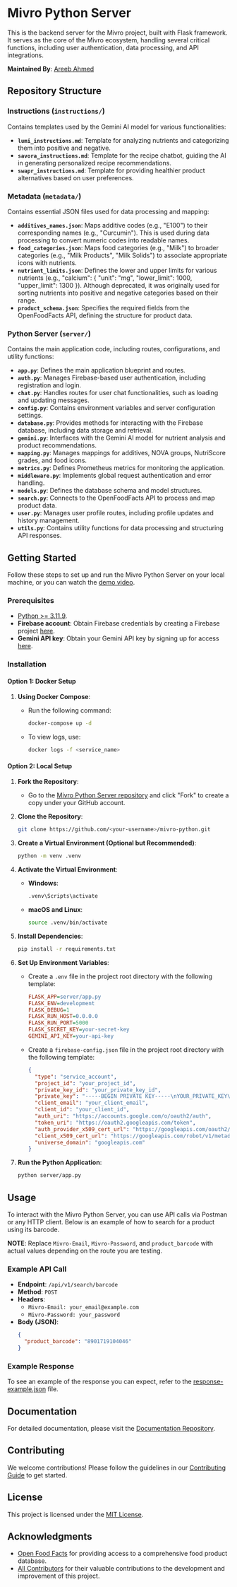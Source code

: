 # Mivro Python Server

This is the backend server for the Mivro project, built with Flask framework. It serves as the core of the Mivro ecosystem, handling several critical functions, including user authentication, data processing, and API integrations.

**Maintained By**: [Areeb Ahmed](https://github.com/areebahmeddd)

## Repository Structure

### Instructions (`instructions/`)

Contains templates used by the Gemini AI model for various functionalities:

- **`lumi_instructions.md`**: Template for analyzing nutrients and categorizing them into positive and negative.
- **`savora_instructions.md`**: Template for the recipe chatbot, guiding the AI in generating personalized recipe recommendations.
- **`swapr_instructions.md`**: Template for providing healthier product alternatives based on user preferences.

### Metadata (`metadata/`)

Contains essential JSON files used for data processing and mapping:

- **`additives_names.json`**: Maps additive codes (e.g., "E100") to their corresponding names (e.g., "Curcumin"). This is used during data processing to convert numeric codes into readable names.
- **`food_categories.json`**: Maps food categories (e.g., "Milk") to broader categories (e.g., "Milk Products", "Milk Solids") to associate appropriate icons with nutrients.
- **`nutrient_limits.json`**: Defines the lower and upper limits for various nutrients (e.g., "calcium": { "unit": "mg", "lower_limit": 1000, "upper_limit": 1300 }). Although deprecated, it was originally used for sorting nutrients into positive and negative categories based on their range.
- **`product_schema.json`**: Specifies the required fields from the OpenFoodFacts API, defining the structure for product data.

### Python Server (`server/`)

Contains the main application code, including routes, configurations, and utility functions:

- **`app.py`**: Defines the main application blueprint and routes.
- **`auth.py`**: Manages Firebase-based user authentication, including registration and login.
- **`chat.py`**: Handles routes for user chat functionalities, such as loading and updating messages.
- **`config.py`**: Contains environment variables and server configuration settings.
- **`database.py`**: Provides methods for interacting with the Firebase database, including data storage and retrieval.
- **`gemini.py`**: Interfaces with the Gemini AI model for nutrient analysis and product recommendations.
- **`mapping.py`**: Manages mappings for additives, NOVA groups, NutriScore grades, and food icons.
- **`metrics.py`**: Defines Prometheus metrics for monitoring the application.
- **`middleware.py`**: Implements global request authentication and error handling.
- **`models.py`**: Defines the database schema and model structures.
- **`search.py`**: Connects to the OpenFoodFacts API to process and map product data.
- **`user.py`**: Manages user profile routes, including profile updates and history management.
- **`utils.py`**: Contains utility functions for data processing and structuring API responses.

## Getting Started

Follow these steps to set up and run the Mivro Python Server on your local machine, or you can watch the [demo video](https://youtube.com/watch?v=ToXUq-NSkUg).

### Prerequisites

- [Python >= 3.11.9](https://python.org/ftp/python/3.11.9/python-3.11.9-amd64.exe).
- **Firebase account**: Obtain Firebase credentials by creating a Firebase project [here](https://console.firebase.google.com).
- **Gemini API key**: Obtain your Gemini API key by signing up for access [here](https://aistudio.google.com/app/apikey).

### Installation

#### Option 1: Docker Setup

1. **Using Docker Compose**:

   - Run the following command:

     ```bash
     docker-compose up -d
     ```

   - To view logs, use:

     ```bash
     docker logs -f <service_name>
     ```

#### Option 2: Local Setup

1. **Fork the Repository**:

   - Go to the [Mivro Python Server repository](https://github.com/1MindLabs/mivro-python) and click "Fork" to create a copy under your GitHub account.

2. **Clone the Repository**:

   ```bash
   git clone https://github.com/<your-username>/mivro-python.git
   ```

3. **Create a Virtual Environment (Optional but Recommended)**:

   ```bash
   python -m venv .venv
   ```

4. **Activate the Virtual Environment**:

   - **Windows**:
     ```bash
     .venv\Scripts\activate
     ```
   - **macOS and Linux**:
     ```bash
     source .venv/bin/activate
     ```

5. **Install Dependencies**:

   ```bash
   pip install -r requirements.txt
   ```

6. **Set Up Environment Variables**:

   - Create a `.env` file in the project root directory with the following template:

     ```ini
     FLASK_APP=server/app.py
     FLASK_ENV=development
     FLASK_DEBUG=1
     FLASK_RUN_HOST=0.0.0.0
     FLASK_RUN_PORT=5000
     FLASK_SECRET_KEY=your-secret-key
     GEMINI_API_KEY=your-api-key
     ```

   - Create a `firebase-config.json` file in the project root directory with the following template:
     ```json
     {
       "type": "service_account",
       "project_id": "your_project_id",
       "private_key_id": "your_private_key_id",
       "private_key": "-----BEGIN PRIVATE KEY-----\nYOUR_PRIVATE_KEY\n-----END PRIVATE KEY-----\n",
       "client_email": "your_client_email",
       "client_id": "your_client_id",
       "auth_uri": "https://accounts.google.com/o/oauth2/auth",
       "token_uri": "https://oauth2.googleapis.com/token",
       "auth_provider_x509_cert_url": "https://googleapis.com/oauth2/v1/certs",
       "client_x509_cert_url": "https://googleapis.com/robot/v1/metadata/x509/your_client_email",
       "universe_domain": "googleapis.com"
     }
     ```

7. **Run the Python Application**:
   ```bash
   python server/app.py
   ```

## Usage

To interact with the Mivro Python Server, you can use API calls via Postman or any HTTP client. Below is an example of how to search for a product using its barcode.

**NOTE**: Replace `Mivro-Email`, `Mivro-Password`, and `product_barcode` with actual values depending on the route you are testing.

### Example API Call

- **Endpoint**: `/api/v1/search/barcode`
- **Method**: `POST`
- **Headers**:
  - `Mivro-Email: your_email@example.com`
  - `Mivro-Password: your_password`
- **Body (JSON)**:
  ```json
  {
    "product_barcode": "8901719104046"
  }
  ```

### Example Response

To see an example of the response you can expect, refer to the [response-example.json](https://github.com/1MindLabs/mivro-docs/blob/main/response-example.json) file.

## Documentation

For detailed documentation, please visit the [Documentation Repository](https://github.com/1MindLabs/mivro-docs).

## Contributing

We welcome contributions! Please follow the guidelines in our [Contributing Guide](https://github.com/1MindLabs/mivro-docs/blob/main/CONTRIBUTING.md) to get started.

## License

This project is licensed under the [MIT License](https://github.com/1MindLabs/mivro-docs/blob/main/LICENSE).

## Acknowledgments

- [Open Food Facts](https://world.openfoodfacts.org) for providing access to a comprehensive food product database.
- [All Contributors](https://github.com/1MindLabs/mivro-python/graphs/contributors) for their valuable contributions to the development and improvement of this project.
